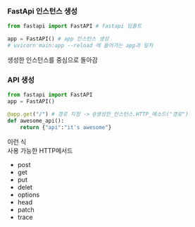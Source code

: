### FastApi 인스턴스 생성
```py
from fastapi import FastAPI # fastapi 임폴트

app = FastAPI() # app 인스턴스 생성
# uvicorn main:app --reload 에 들어가는 app과 일치
```
생성한 인스턴스를 중심으로 돌아감

### API 생성
```py
from fastapi import FastAPI
app = FastAPI()

@app.get("/") # 경로 지정 -> @생성한_인스턴스.HTTP_메소드("경로")
def awesome_api():
    return {"api":"it's awesome"}
```
이런 식<br> 
사용 가능한 HTTP메서드
- post
- get
- put
- delet
- options
- head
- patch
- trace
